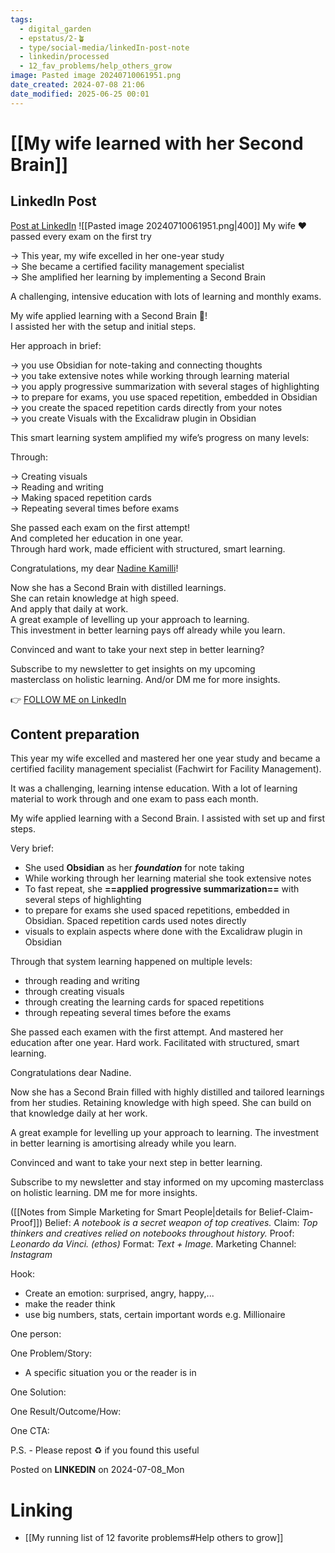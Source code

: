 ```yaml
---
tags:
  - digital_garden
  - epstatus/2-🪴
  - type/social-media/linkedIn-post-note
  - linkedin/processed
  - 12_fav_problems/help_others_grow
image: Pasted image 20240710061951.png
date_created: 2024-07-08 21:06
date_modified: 2025-06-25 00:01
---
```

# [[My wife learned with her Second Brain]]

## LinkedIn Post

[Post at LinkedIn](https://www.linkedin.com/posts/sebastiankamilli_my-wife-passed-every-exam-on-the-first-activity-7216327484324130817-x83d?utm_source=share&utm_medium=member_desktop)
![[Pasted image 20240710061951.png|400]]
My wife ❤️ passed every exam on the first try  
  
→ This year, my wife excelled in her one-year study  
→ She became a certified facility management specialist  
→ She amplified her learning by implementing a Second Brain  
  
A challenging, intensive education with lots of learning and monthly exams.  
  
My wife applied learning with a Second Brain 🧠!  
I assisted her with the setup and initial steps.  
  
Her approach in brief:  
  
→ you use Obsidian for note-taking and connecting thoughts  
→ you take extensive notes while working through learning material  
→ you apply progressive summarization with several stages of highlighting  
→ to prepare for exams, you use spaced repetition, embedded in Obsidian  
→ you create the spaced repetition cards directly from your notes  
→ you create Visuals with the Excalidraw plugin in Obsidian  
  
This smart learning system amplified my wife’s progress on many levels:  
  
Through:  
  
→ Creating visuals  
→ Reading and writing  
→ Making spaced repetition cards  
→ Repeating several times before exams  
  
She passed each exam on the first attempt!  
And completed her education in one year.  
Through hard work, made efficient with structured, smart learning.  
  
Congratulations, my dear [](https://www.linkedin.com/in/ACoAAA_jQEEBIvJiOWHR7WAlf2hHkrLPtizqxTQ)[Nadine Kamilli](https://www.linkedin.com/in/nadine-kamilli-31532675/)!  
  
Now she has a Second Brain with distilled learnings.  
She can retain knowledge at high speed.  
And apply that daily at work.  
A great example of levelling up your approach to learning.  
This investment in better learning pays off already while you learn.  
  
Convinced and want to take your next step in better learning?  
  
Subscribe to my newsletter to get insights on my upcoming  
masterclass on holistic learning. And/or DM me for more insights.

👉 [FOLLOW ME on LinkedIn](https://www.linkedin.com/comm/mynetwork/discovery-see-all?usecase=PEOPLE_FOLLOWS&followMember=sebastiankamilli)

## Content preparation

This year my wife excelled and mastered her one year study and became a certified facility management specialist (Fachwirt for Facility Management).

It was a challenging, learning intense education. With a lot of learning material to work through and one exam to pass each month. 

My wife applied learning with a Second Brain. I assisted with set up and first steps.

Very brief:
+ She used **Obsidian** as her ***foundation*** for note taking
+ While working through her learning material she took extensive notes
+ To fast repeat, she **==applied progressive summarization==** with several steps of highlighting
+ to prepare for exams she used spaced repetitions, embedded in Obsidian. Spaced repetition cards used notes directly
+ visuals to explain aspects where done with the Excalidraw plugin in Obsidian

Through that system learning happened on multiple levels:
+ through reading and writing
+ through creating visuals 
+ through creating the learning cards for spaced repetitions
+ through repeating several times before the exams

She passed each examen with the first attempt.
And mastered her education after one year. Hard work. 
Facilitated with structured, smart learning. 

Congratulations dear Nadine.

Now she has a Second Brain filled with highly distilled and tailored learnings from her studies. Retaining knowledge with high speed. She can build on that knowledge daily at her work.

A great example for levelling up your approach to learning. The investment in better learning is amortising already while you learn. 

Convinced and want to take your next step in better learning. 

Subscribe to my newsletter and stay informed on my upcoming masterclass on holistic learning. DM me for more insights.

([[Notes from Simple Marketing for Smart People|details for Belief-Claim-Proof]])
Belief: *A notebook is a secret weapon of top creatives.* 
Claim: *Top thinkers and creatives relied on notebooks throughout history.* 
Proof: *Leonardo da Vinci. (ethos)* 
Format: *Text + Image.* 
Marketing Channel: *Instagram*

Hook: 
+ Create an emotion: surprised, angry, happy,...
+ make the reader think
+ use big numbers, stats, certain important words e.g. Millionaire

One person:

One Problem/Story:
+ A specific situation you or the reader is in

One Solution:

One Result/Outcome/How:

One CTA:

P.S. - Please repost ♻ if you found this useful

Posted on **LINKEDIN** on 2024-07-08_Mon

# Linking

+ [[My running list of 12 favorite problems#Help others to grow]]